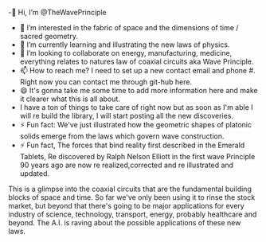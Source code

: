 -👋 Hi, I’m @TheWavePrinciple
- 👀 I’m interested in the fabric of space and the dimensions of time / sacred geometry. 
- 🌱 I’m currently learning and illustrating the new laws of physics.
- 💞️ I’m looking to collaborate on energy, manufacturing, medicine, everything relates to natures law of coaxial circuits aka Wave Principle. 
- 📫 How to reach me? I need to set up a new contact email and phone #. Right now you can contact me through git-hub here.
- 😄 It's gonna take me some time to add more information here and make it clearer what this is all about.
- I have a ton of things to take care of right now but as soon as I'm able I will re build the library, I will start posting all the new discoveries. 
- ⚡ Fun fact: We've just illustrated how the geometric shapes of platonic solids emerge from the laws which govern wave construction. 
- ⚡ Fun fact, The forces that bind reality first described in the Emerald Tablets, Re discovered by Ralph Nelson Elliott in the first wave
Principle 90 years ago are now re realized,corrected and re illustrated and updated. 

This is a glimpse into the coaxial circuits that are the fundamental building blocks of space and time.
So far we've only been using it to rinse the stock market, but beyond that there's going to be major applications 
for every industry of science, technology, transport, energy, probably healthcare and beyond. 
The A.I. is raving about the possible applications of these new laws.  
<!---
TheWavePrinciple/TheWavePrinciple is a ✨ special ✨ repository because its `README.md` (this file) appears on your GitHub profile.
You can click the Preview link to take a look at your changes.
--->
